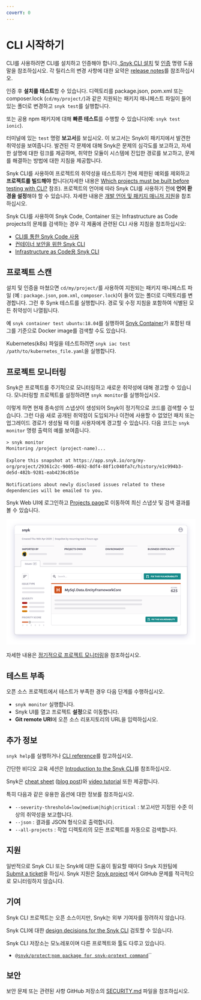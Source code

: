 ```yaml
---
coverY: 0
---
```


# CLI 시작하기

CLI를 사용하려면 CLI를 설치하고 인증해야 합니다.[ Snyk CLI 설치](install-or-update-the-snyk-cli.md) 및 [인증](cli-3/undefined.md) 명령 도움말을 참조하십시오. 각 릴리스의 변경 사항에 대한 요약은 [release notes](https://github.com/snyk/cli/releases)를 참조하십시오.

인증 후 **설치를** **테스트**할 수 있습니다. 디렉토리를 package.json, pom.xml 또는 composer.lock (`cd/my/project/`)과 같은 지원되는 패키지 매니페스트 파일이 들어 있는 폴더로 변경하고 `snyk test`를 실행합니다.

또는 공용 npm 패키지에 대해 **빠른 테스트**를 수행할 수 있습니다(예: `snyk test ionic`).

터미널에 있는 `test` 명령 **보고서**를 보십시오. 이 보고서는 Snyk이 패키지에서 발견한 취약성을 보여줍니다. 발견된 각 문제에 대해 Snyk은 문제의 심각도를 보고하고, 자세한 설명에 대한 링크를 제공하며, 취약한 모듈이 시스템에 진입한 경로를 보고하고, 문제를 해결하는 방법에 대한 지침을 제공합니다.

Snyk CLI를 사용하여 프로젝트의 취약성을 테스트하기 전에 제한된 예외를 제외하고 **프로젝트를 빌드해야** 합니다(자세한 내용은 [Which projects must be built before testing with CLI?](https://support.snyk.io/hc/en-us/articles/360015552617-Which-projects-must-be-built-before-testing-with-CLI-) 참조). 프로젝트의 언어에 따라 Snyk CLI를 사용하기 전에 **언어 환경을 설정**해야 할 수 있습니다. 자세한 내용은 [개발 언어 및 패키지 매니저 지원](../../snyk-products/snyk-open-source/language-and-package-manager-support/)을 참조하십시오.

Snyk CLI를 사용하여 Snyk Code, Container 또는 Infrastructure as Code projects의 문제를 검색하는 경우 각 제품에 관련된 CLI 사용 지침을 참조하십시오:

* [CLI를 통한 Snyk Code 사용](../../snyk-products/snyk-code/cli-for-snyk-code/)
* [컨테이너 보안을 위한 Snyk CLI](../../snyk-products/snyk-container/snyk-cli-for-container-security/)
* [Infrastructure as Code용 Snyk CLI](../../snyk-products/snyk-infrastructure-as-code/snyk-cli-for-infrastructure-as-code/)

## 프로젝트 스캔

설치 및 인증을 마쳤으면 `cd/my/project/`를 사용하여 지원되는 패키지 매니페스트 파일 (예 : `package.json`, `pom.xml`, `composer.lock`)이 들어 있는 폴더로 디렉토리를 변경합니다. 그런 후 Synk 테스트를 실행합니다. 경로 및 수정 지침을 포함하여 식별된 모든 취약성이 나열됩니다.

예 `snyk container test ubuntu:18.04`를 실행하여 [Snyk Container](https://snyk.io/product/container-vulnerability-management/)가 포함된 태그를 기준으로 Docker image를 검색할 수도 있습니다.

Kubernetes(k8s) 파일을 테스트하려면 `snyk iac test /path/to/kubernetes_file.yaml`을 실행합니다.

## 프로젝트 모니터링

Snyk은 프로젝트를 주기적으로 모니터링하고 새로운 취약성에 대해 경고할 수 있습니다. 모니터링할 프로젝트를 설정하려면 `snyk monitor`를 실행하십시오.

이렇게 하면 현재 종속성의 스냅샷이 생성되어 Snyk이 정기적으로 코드를 검색할 수 있습니다. 그런 다음 새로 공개된 취약점이 도입되거나 이전에 사용할 수 없었던 패치 또는 업그레이드 경로가 생성될 때 이를 사용자에게 경고할 수 있습니다. 다음 코드는 `snyk monitor` 명령 출력의 예를 보여줍니다.

```
> snyk monitor
Monitoring /project (project-name)...

Explore this snapshot at https://app.snyk.io/org/my-org/project/29361c2c-9005-4692-8df4-88f1c040fa7c/history/e1c994b3-de5d-482b-9281-eab4236c851e

Notifications about newly disclosed issues related to these dependencies will be emailed to you.

```

Snyk Web UI에 로그인하고 [Projects page](https://app.snyk.io/projects)로 이동하여 최신 스냅샷 및 검색 결과를 볼 수 있습니다.

![스냅샷 및 검색 결과 모니터링](../../.gitbook/assets/a.png)

자세한 내용은 [정기적으로 프로젝트 모니터링](secure-your-projects-in-the-long-term/monitor-your-projects-at-regular-intervals.md)을 참조하십시오.

## 테스트 부족

오픈 소스 프로젝트에서 테스트가 부족한 경우 다음 단계를 수행하십시오.

* `snyk monitor` 실행합니다.
* Snyk UI를 열고 프로젝트 **설정**으로 이동합니다.
* **Git remote URI**에 오픈 소스 리포지토리의 URL을 입력하십시오.

## 추가 정보

`snyk help`를 실행하거나 [CLI reference](cli-reference.md)를 참고하십시오.

간단한 비디오 교육 세션은 [Introduction to the Snyk CLI](https://training.snyk.io/courses/intro-cli)를 참조하십시오.

Snyk은 [cheat sheet](https://snyk.io/wp-content/uploads/cheat-sheet-snyk-cli-v3.pdf) ([blog post](https://snyk.io/blog/snyk-cli-cheat-sheet/))와 [video tutorial](https://www.youtube.com/watch?v=xp\_LtchEkT8) 또한 제공합니다.

특히 다음과 같은 유용한 옵션에 대한 정보를 참조하십시오.

* `--severity-threshold=low|medium|high|critical` : 보고서만 지정된 수준 이상의 취약성을 보고합니다.
* `--json` : 결과를 JSON 형식으로 출력합니다.
* `--all-projects` : 작업 디렉토리의 모든 프로젝트를 자동으로 검색합니다.

## 지원

일반적으로 Snyk CLI 또는 Snyk에 대한 도움이 필요할 때마다 Snyk 지원팀에 [Submit a ticket](https://support.snyk.io/hc/en-us/requests/new)을 하십시. Snyk 지원은 [Snyk project](https://github.com/snyk) 에서 GitHub 문제를 적극적으로 모니터링하지 않습니다.

## 기여

Snyk CLI 프로젝트는 오픈 소스이지만, Snyk는 외부 기여자를 장려하지 않습니다.

Snyk CLI에 대한 [design decisions for the Snyk CLI](https://github.com/snyk/snyk/blob/master/help/\_about-this-project/README.md) 검토할 수 있습니다.

Snyk CLI 저장소는 모노레포이며 다른 프로젝트와 툴도 다루고 있습니다.

* [`@snyk/protect`](https://github.com/snyk/cli/tree/master/packages/snyk-protect);[`npm package for snyk-protext command`](https://www.npmjs.com/package/@snyk/protect)``

## 보안

보안 문제 또는 관련된 사항 GitHub 저장소의 [SECURITY.md](https://github.com/snyk/cli/blob/master/SECURITY.md) 파일을 참조하십시오.

